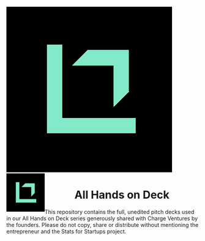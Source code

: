 ![Logo](sfs_logo.png)
<img align="left" src="sfs_logo.png" alt="none" width="100" height="100" />
<h1 align="center">All Hands on Deck</h1>

This repository contains the full, unedited pitch decks used in our All Hands on Deck series generously shared with Charge Ventures by the founders. Please do not copy, share or distribute without mentioning the entrepreneur and the Stats for Startups project. 
